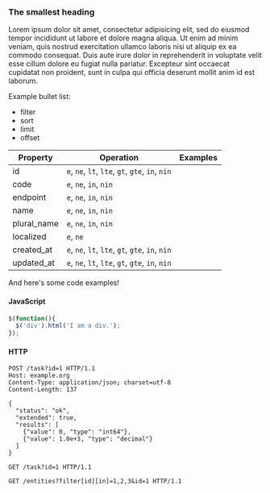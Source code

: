 ### The smallest heading

Lorem ipsum dolor sit amet, consectetur adipisicing elit, sed do eiusmod tempor incididunt ut labore et dolore magna aliqua. Ut enim ad minim veniam, quis nostrud exercitation ullamco laboris nisi ut aliquip ex ea commodo consequat. Duis aute irure dolor in reprehenderit in voluptate velit esse cillum dolore eu fugiat nulla pariatur. Excepteur sint occaecat cupidatat non proident, sunt in culpa qui officia deserunt mollit anim id est laborum.

Example bullet list:
 * filter
 * sort
 * limit
 * offset



| Property | Operation | Examples |
|---|---|---|
| id | `e`, `ne`, `lt`, `lte`, `gt`, `gte`, `in`, `nin` |  |
| code | `e`, `ne`, `in`, `nin` |  |
| endpoint | `e`, `ne`, `in`, `nin` |  |
| name | `e`, `ne`, `in`, `nin` |  |
| plural_name | `e`, `ne`, `in`, `nin` |  |
| localized |  `e`, `ne` |  |
| created_at | `e`, `ne`, `lt`, `lte`, `gt`, `gte`, `in`, `nin` |   |
| updated_at | `e`, `ne`, `lt`, `lte`, `gt`, `gte`, `in`, `nin` |   |


And here's some code examples!

#### JavaScript

```javascript
$(function(){
  $('div').html('I am a div.');
});
```

#### HTTP

```http
POST /task?id=1 HTTP/1.1
Host: example.org
Content-Type: application/json; charset=utf-8
Content-Length: 137

{
  "status": "ok",
  "extended": true,
  "results": [
    {"value": 0, "type": "int64"},
    {"value": 1.0e+3, "type": "decimal"}
  ]
}
```

```http
GET /task?id=1 HTTP/1.1
```

```http
GET /entities?filter[id][in]=1,2,3&id=1 HTTP/1.1
```
